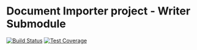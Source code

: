 # Document Importer project - Writer Submodule

[![Build Status](https://travis-ci.org/resource-watch/doc-writer.svg?branch=master)](https://travis-ci.org/resource-watch/doc-writer)
[![Test Coverage](https://api.codeclimate.com/v1/badges/51973ae3d8b03163522d/test_coverage)](https://codeclimate.com/github/resource-watch/doc-writer/test_coverage)
